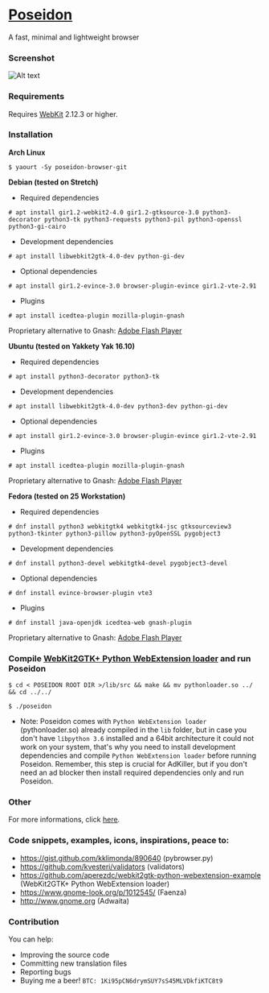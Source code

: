 # [Poseidon](https://sidus-dev.github.io/projects/poseidon/index.html)
A fast, minimal and lightweight browser

### Screenshot

![Alt text](https://sidus-dev.github.io/projects/poseidon/images/gscreenshot_2017-01-30-114314.png "Poseidon on Arch Linux")

### Requirements

Requires [WebKit](https://webkitgtk.org/) 2.12.3 or higher.

### Installation

**Arch Linux**

`$ yaourt -Sy poseidon-browser-git`

**Debian (tested on Stretch)**

* Required dependencies

`# apt install gir1.2-webkit2-4.0 gir1.2-gtksource-3.0 python3-decorator python3-tk python3-requests python3-pil python3-openssl python3-gi-cairo`

* Development dependencies

`# apt install libwebkit2gtk-4.0-dev python-gi-dev`

* Optional dependencies

`# apt install gir1.2-evince-3.0 browser-plugin-evince gir1.2-vte-2.91`

* Plugins

`# apt install icedtea-plugin mozilla-plugin-gnash`

Proprietary alternative to Gnash: [Adobe Flash Player](https://wiki.debian.org/FlashPlayer)

**Ubuntu (tested on Yakkety Yak 16.10)**

* Required dependencies

`# apt install python3-decorator python3-tk`

* Development dependencies

`# apt install libwebkit2gtk-4.0-dev python3-dev python-gi-dev`

* Optional dependencies

`# apt install gir1.2-evince-3.0 browser-plugin-evince gir1.2-vte-2.91`

* Plugins

`# apt install icedtea-plugin mozilla-plugin-gnash`

Proprietary alternative to Gnash: [Adobe Flash Player](https://help.ubuntu.com/stable/ubuntu-help/net-install-flash.html)

**Fedora (tested on 25 Workstation)**

* Required dependencies

`# dnf install python3 webkitgtk4 webkitgtk4-jsc gtksourceview3 python3-tkinter python3-pillow python3-pyOpenSSL pygobject3`

* Development dependencies

`# dnf install python3-devel webkitgtk4-devel pygobject3-devel`

* Optional dependencies

`# dnf install evince-browser-plugin vte3`

* Plugins

`# dnf install java-openjdk icedtea-web gnash-plugin`

Proprietary alternative to Gnash: [Adobe Flash Player](https://ask.fedoraproject.org/en/question/10217/sticky-how-do-i-install-adobe-flash-on-fedora/)

### Compile [WebKit2GTK+ Python WebExtension loader](https://github.com/aperezdc/webkit2gtk-python-webextension-example) and run Poseidon

`$ cd < POSEIDON ROOT DIR >/lib/src && make && mv pythonloader.so ../ && cd ../../`

`$ ./poseidon`

* Note: Poseidon comes with `Python WebExtension loader` (pythonloader.so) already compiled in the `lib` folder, but in case you don't have `libpython 3.6` installed and a 64bit architecture it could not work on your system, that's why you need to install development dependencies and compile `Python WebExtension loader` before running Poseidon. Remember, this step is crucial for AdKiller, but if you don't need an ad blocker then install required dependencies only and run Poseidon.

### Other

For more informations, click [here](https://sidus-dev.github.io/projects/poseidon/index.html).

### Code snippets, examples, icons, inspirations, peace to:

* https://gist.github.com/kklimonda/890640 (pybrowser.py)
* https://github.com/kvesteri/validators (validators)
* https://github.com/aperezdc/webkit2gtk-python-webextension-example (WebKit2GTK+ Python WebExtension loader)
* https://www.gnome-look.org/p/1012545/ (Faenza)
* http://www.gnome.org (Adwaita)

### Contribution

You can help:

* Improving the source code
* Committing new translation files
* Reporting bugs
* Buying me a beer! `BTC: 1Ki95pCN6drymSUY7sS45MLVDkfiKTC8t9`

